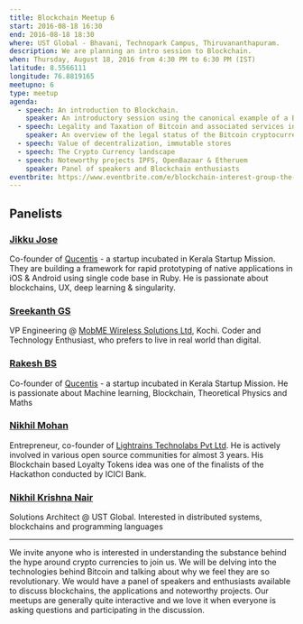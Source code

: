 ```yaml
---
title: Blockchain Meetup 6
start: 2016-08-18 16:30
end: 2016-08-18 18:30
where: UST Global - Bhavani, Technopark Campus, Thiruvananthapuram.
description: We are planning an intro session to Blockchain.
when: Thursday, August 18, 2016 from 4:30 PM to 6:30 PM (IST)
latitude: 8.5566111
longitude: 76.8819165
meetupno: 6
type: meetup
agenda:
  - speech: An introduction to Blockchain.
    speaker: An introductory session using the canonical example of a Blockchain, Bitcoin - Jikku Jose & Nikhil Krishna
  - speech: Legality and Taxation of Bitcoin and associated services in India
    speaker: An overview of the legal status of the Bitcoin cryptocurrency and services in India - Sreekanth G S
  - speech: Value of decentralization, immutable stores
  - speech: The Crypto Currency landscape
  - speech: Noteworthy projects IPFS, OpenBazaar & Etheruem
    speaker: Panel of speakers and Blockchain enthusiasts
eventbrite: https://www.eventbrite.com/e/blockchain-interest-group-the-crypto-currency-landscape-tickets-27091136318
---
```


## Panelists

### [Jikku Jose][jikkujose]
 Co-founder of [Qucentis][q] - a startup incubated in Kerala Startup Mission. They are building a framework for rapid prototyping of native applications in iOS & Android using single code base in Ruby. He is passionate about blockchains, UX, deep learning & singularity.

### [Sreekanth GS][sreekanthgs]
 VP Engineering @ [MobME Wireless Solutions Ltd][mm], Kochi. Coder and Technology Enthusiast, who prefers to live in real world than digital.

### [Rakesh BS][rakeshbs]
 Co-founder of [Qucentis][q] - a startup incubated in Kerala Startup Mission. He is passionate about Machine learning, Blockchain, Theoretical Physics and Maths

### [Nikhil Mohan][niksmac]
 Entrepreneur, co-founder of [Lightrains Technolabs Pvt Ltd][lr]. He is actively involved in various open source communities for almost 3 years. His Blockchain based Loyalty Tokens idea was one of the finalists of the Hackathon conducted by ICICI Bank.

### [Nikhil Krishna Nair][technikhil]
 Solutions Architect @ UST Global. Interested in distributed systems, blockchains and programming languages

---
We invite anyone who is interested in understanding the substance behind the hype around crypto currencies to join us. We will be delving into the technologies behind Bitcoin and talking about why we feel they are so revolutionary. We would have a panel of speakers and enthusiasts available to discuss blockchains, the applications and noteworthy projects. Our meetups are generally quite interactive and we love it when everyone is asking questions and participating in the discussion.

[jikkujose]: http://twitter.com/jikkujose
[niksmac]: http://twitter.com/niksmac_
[technikhil]: http://twitter.com/technikhil
[sreekanthgs]: http://twitter.com/sreekanthgs
[rakeshbs]: http://twitter.com/rakesh_bs
[q]: http://qucentis.com
[lr]: http://lightrains.com
[mm]: http://www.mobme.in
